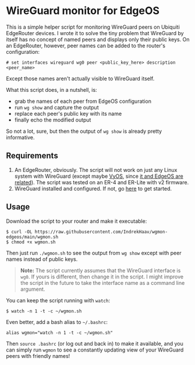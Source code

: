 # WireGuard monitor for EdgeOS

This is a simple helper script for monitoring WireGuard peers on Ubiquiti EdgeRouter devices. I wrote it to solve the tiny problem that WireGuard by itself has no concept of named peers and displays only their public keys. On an EdgeRouter, however, peer names can be added to the router's configuration:

```
# set interfaces wireguard wg0 peer <public_key_here> description <peer_name>
```

Except those names aren't actually visible to WireGuard itself.

What this script does, in a nutshell, is:
 - grab the names of each peer from EdgeOS configuration
 - run `wg show` and capture the output
 - replace each peer's public key with its name
 - finally echo the modified output

So not a lot, sure, but then the output of `wg show` is already pretty informative.

## Requirements

 1. An EdgeRouter, obviously. The script will not work on just any Linux system with WireGuard (except maybe [VyOS](https://vyos.io/), since [it and EdgeOS are related](https://blog.vyos.io/versions-mystery-revealed)). The script was tested on an ER-4 and ER-Lite with v2 firmware.
 2. WireGuard installed and configured. If not, go [here](https://github.com/WireGuard/wireguard-vyatta-ubnt) to get started.

## Usage

Download the script to your router and make it executable:

```shell
$ curl -OL https://raw.githubusercontent.com/IndrekHaav/wgmon-edgeos/main/wgmon.sh
$ chmod +x wgmon.sh
```

Then just run `./wgmon.sh` to see the output from `wg show` except with peer names instead of public keys.

> **Note:** The script currently assumes that the WireGuard interface is `wg0`. If yours is different, then change it in the script. I might improve the script in the future to take the interface name as a command line argument.

You can keep the script running with `watch`:

```shell
$ watch -n 1 -t -c ~/wgmon.sh
```

Even better, add a bash alias to `~/.bashrc`:

```
alias wgmon="watch -n 1 -t -c ~/wgmon.sh"
```

Then `source .bashrc` (or log out and back in) to make it available, and you can simply run `wgmon` to see a constantly updating view of your WireGuard peers with friendly names!
